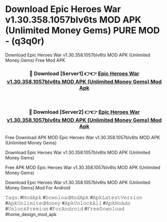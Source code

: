 # Download Epic Heroes War v1.30.358.1057blv6ts MOD APK (Unlimited Money Gems) PURE MOD - (q3q0r)
Download Epic Heroes War v1.30.358.1057blv6ts MOD APK (Unlimited Money Gems) Free Mod APK

<div align="center">
<h3>🔴 Download [Server1] 👉👉 <a href="https://apk-comot.site?title=Epic_Heroes_War_v1.30.358.1057blv6ts_MOD_APK_(Unlimited_Money_Gems)">Epic Heroes War v1.30.358.1057blv6ts MOD APK (Unlimited Money Gems) Mod Apk</a></h3><br>

<h3>🔴 Download [Server2] 👉👉 <a href="https://apk-comot.site?title=Epic_Heroes_War_v1.30.358.1057blv6ts_MOD_APK_(Unlimited_Money_Gems)">Epic Heroes War v1.30.358.1057blv6ts MOD APK (Unlimited Money Gems) Mod Apk</a></h3>
</div>


Free Download APK MOD Epic Heroes War v1.30.358.1057blv6ts MOD APK (Unlimited Money Gems)

Download Epic Heroes War v1.30.358.1057blv6ts MOD APK (Unlimited Money Gems) 

Free APK MOD Epic Heroes War v1.30.358.1057blv6ts MOD APK (Unlimited Money Gems) 

Download Epic Heroes War v1.30.358.1057blv6ts MOD APK (Unlimited Money Gems) Mod For Android

𝚃𝚊𝚐𝚜: #𝙼𝚘𝚍𝙰𝚙𝚔 #𝙳𝚘𝚠𝚗𝚕𝚘𝚊𝚍𝙼𝚘𝚍𝙰𝚙𝚔 #𝙰𝚙𝚔𝙻𝚊𝚝𝚎𝚜𝚝𝚅𝚎𝚛𝚜𝚒𝚘𝚗 #𝙰𝚙𝚔𝚄𝚗𝚕𝚒𝚖𝚒𝚝𝚎𝚍𝙼𝚘𝚗𝚎𝚢 #𝙰𝚙𝚔𝚄𝚗𝚕𝚘𝚌𝚔𝙰𝚕𝚕 #𝙰𝚙𝚔𝙽𝚘𝙰𝚍𝚜 #𝚄𝚗𝚕𝚘𝚌𝚔𝙿𝚛𝚎𝚖𝚒𝚞𝚖 #𝙵𝚘𝚛𝙰𝚗𝚍𝚛𝚘𝚒𝚍 #𝙵𝚛𝚎𝚎𝙳𝚘𝚠𝚗𝚕𝚘𝚊𝚍 #home_design_mod_apk